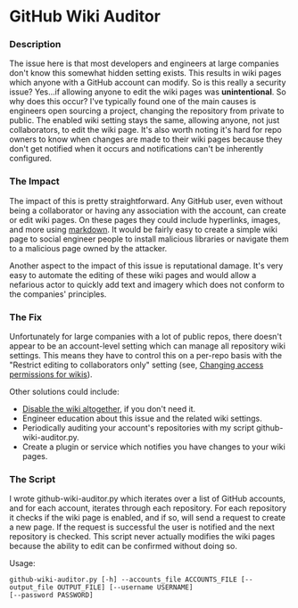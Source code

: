 # GitHub Wiki Auditor

### Description

The issue here is that most developers and engineers at large companies don't know this somewhat hidden setting exists. This results in wiki pages which anyone with a GitHub account can modify. So is this really a security issue? Yes...if allowing anyone to edit the wiki pages was **unintentional**. So why does this occur? I've typically found one of the main causes is engineers open sourcing a project, changing the repository from private to public. The enabled wiki setting stays the same, allowing anyone, not just collaborators, to edit the wiki page. It's also worth noting it's hard for repo owners to know when changes are made to their wiki pages because they don't get notified when it occurs and notifications can't be inherently configured.

### The Impact

The impact of this is pretty straightforward. Any GitHub user, even without being a collaborator or having any association with the account, can create or edit wiki pages. On these pages they could include hyperlinks, images, and more using [markdown](https://guides.github.com/pdfs/markdown-cheatsheet-online.pdf). It would be fairly easy to create a simple wiki page to social engineer people to install malicious libraries or navigate them to a malicious page owned by the attacker.

Another aspect to the impact of this issue is reputational damage. It's very easy to automate the editing of these wiki pages and would allow a nefarious actor to quickly add text and imagery which does not conform to the companies' principles.

### The Fix

Unfortunately for large companies with a lot of public repos, there doesn't appear to be an account-level setting which can manage all repository wiki settings. This means they have to control this on a per-repo basis with the "Restrict editing to collaborators only" setting (see, [Changing access permissions for wikis](https://help.github.com/en/articles/changing-access-permissions-for-wikis)). 

Other solutions could include:
* [Disable the wiki altogether](https://help.github.com/en/articles/disabling-wikis), if you don't need it.
* Engineer education about this issue and the related wiki settings.
* Periodically auditing your account's repositories with my script github-wiki-auditor.py.
* Create a plugin or service which notifies you have changes to your wiki pages.

### The Script

I wrote github-wiki-auditor.py which iterates over a list of GitHub accounts, and for each account, iterates through each repository. For each repository it checks if the wiki page is enabled, and if so, will send a request to create a new page. If the request is successful the user is notified and the next repository is checked. This script never actually modifies the wiki pages because the ability to edit can be confirmed without doing so.

Usage:
```
github-wiki-auditor.py [-h] --accounts_file ACCOUNTS_FILE [--output_file OUTPUT_FILE] [--username USERNAME]
[--password PASSWORD]

```